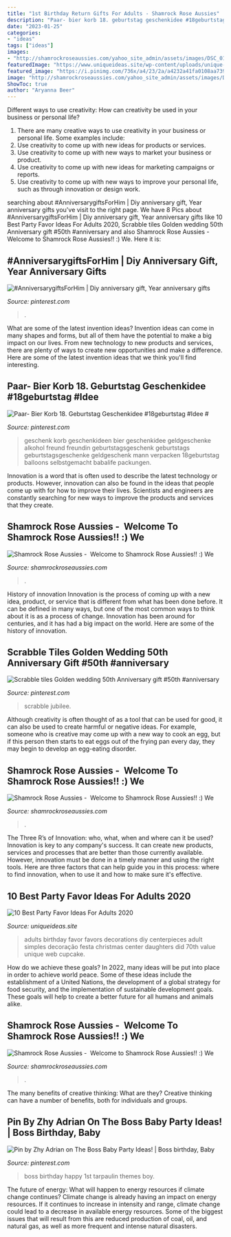 ```yaml
---
title: "1st Birthday Return Gifts For Adults - Shamrock Rose Aussies"
description: "Paar- bier korb 18. geburtstag geschenkidee #18geburtstag #idee #"
date: "2023-01-25"
categories:
- "ideas"
tags: ["ideas"]
images:
- "http://shamrockroseaussies.com/yahoo_site_admin/assets/images/DSC_0168.176182210_std.JPG"
featuredImage: "https://www.uniqueideas.site/wp-content/uploads/unique-party-favor-ideas-for-adults-my-web-value.jpg"
featured_image: "https://i.pinimg.com/736x/a4/23/2a/a4232a41fa0108aa739f445cc64b240b.jpg"
image: "http://shamrockroseaussies.com/yahoo_site_admin/assets/images/DSC_0165.153163002_std.JPG"
ShowToc: true
author: "Aryanna Beer"
---
```



Different ways to use creativity: How can creativity be used in your business or personal life?
1. There are many creative ways to use creativity in your business or personal life. Some examples include: 
2. Use creativity to come up with new ideas for products or services. 
3. Use creativity to come up with new ways to market your business or product. 
4. Use creativity to come up with new ideas for marketing campaigns or reports. 
5. Use creativity to come up with new ways to improve your personal life, such as through innovation or design work.

	

		
searching about #AnniversarygiftsForHim | Diy anniversary gift, Year anniversary gifts you've visit to the right page. We have 8 Pics about #AnniversarygiftsForHim | Diy anniversary gift, Year anniversary gifts like 10 Best Party Favor Ideas For Adults 2020, Scrabble tiles Golden wedding 50th Anniversary gift #50th #anniversary and also Shamrock Rose Aussies - ﻿﻿﻿ Welcome to Shamrock Rose Aussies!! :) We. Here it is:
		
    
## #AnniversarygiftsForHim | Diy Anniversary Gift, Year Anniversary Gifts

<img loading=lazy src="https://i.pinimg.com/736x/7d/85/6a/7d856abfd3381e1a0a3a288a383d9ff7.jpg" onerror="this.onerror=null;this.src='https://tse3.mm.bing.net/th?id=OIP.3G7G3TpqW4faI_Y6KqO1nAHaJ6&amp;pid=15.1';" alt="#AnniversarygiftsForHim | Diy anniversary gift, Year anniversary gifts">

_Source: pinterest.com_

>. 

	

What are some of the latest invention ideas?
Invention ideas can come in many shapes and forms, but all of them have the potential to make a big impact on our lives. From new technology to new products and services, there are plenty of ways to create new opportunities and make a difference. Here are some of the latest invention ideas that we think you'll find interesting.

    
## Paar- Bier Korb 18. Geburtstag Geschenkidee #18geburtstag #Idee #

<img loading=lazy src="https://i.pinimg.com/originals/20/8d/f7/208df7e5005c24ebf8f37e1d19fe0a2e.jpg" onerror="this.onerror=null;this.src='https://tse1.mm.bing.net/th?id=OIP.6L1rsLLFONDYa-5iI08dcwHaNl&amp;pid=15.1';" alt="Paar- Bier Korb 18. Geburtstag Geschenkidee #18geburtstag #Idee #">

_Source: pinterest.com_

>geschenk korb geschenkideen bier geschenkidee geldgeschenke alkohol freund freundin geburtstagsgeschenk geburtstags geburtstagsgeschenke geldgeschenk mann verpacken 18geburtstag balloons selbstgemacht babalife packungen. 

	

Innovation is a word that is often used to describe the latest technology or products. However, innovation can also be found in the ideas that people come up with for how to improve their lives. Scientists and engineers are constantly searching for new ways to improve the products and services that they create.

    
## Shamrock Rose Aussies - ﻿﻿﻿ Welcome To Shamrock Rose Aussies!! :) We

<img loading=lazy src="http://shamrockroseaussies.com/yahoo_site_admin/assets/images/DSC_0165.153163002_std.JPG" onerror="this.onerror=null;this.src='https://tse3.mm.bing.net/th?id=OIP.jpm-jpFmesnEshZAwc_AtwHaE0&amp;pid=15.1';" alt="Shamrock Rose Aussies - ﻿﻿﻿ Welcome to Shamrock Rose Aussies!! :) We">

_Source: shamrockroseaussies.com_

>. 

	

History of innovation
Innovation is the process of coming up with a new idea, product, or service that is different from what has been done before. It can be defined in many ways, but one of the most common ways to think about it is as a process of change. Innovation has been around for centuries, and it has had a big impact on the world. Here are some of the history of innovation.

    
## Scrabble Tiles Golden Wedding 50th Anniversary Gift #50th #anniversary

<img loading=lazy src="https://i.pinimg.com/originals/b9/45/ef/b945efcd58bcc02e8f58c482ab6f8291.jpg" onerror="this.onerror=null;this.src='https://tse4.mm.bing.net/th?id=OIP.gcqaoGqHH-xRIjLri0R3owHaJ4&amp;pid=15.1';" alt="Scrabble tiles Golden wedding 50th Anniversary gift #50th #anniversary">

_Source: pinterest.com_

>scrabble jubilee. 

	

Although creativity is often thought of as a tool that can be used for good, it can also be used to create harmful or negative ideas. For example, someone who is creative may come up with a new way to cook an egg, but if this person then starts to eat eggs out of the frying pan every day, they may begin to develop an egg-eating disorder.

    
## Shamrock Rose Aussies - ﻿﻿﻿ Welcome To Shamrock Rose Aussies!! :) We

<img loading=lazy src="http://shamrockroseaussies.com/yahoo_site_admin/assets/images/DSC_0168.176182210_std.JPG" onerror="this.onerror=null;this.src='https://tse1.mm.bing.net/th?id=OIP.q8m28IPUzhzt-LhcR-ty5gHaE9&amp;pid=15.1';" alt="Shamrock Rose Aussies - ﻿﻿﻿ Welcome to Shamrock Rose Aussies!! :) We">

_Source: shamrockroseaussies.com_

>. 

	

The Three R’s of Innovation: who, what, when and where can it be used?
Innovation is key to any company's success. It can create new products, services and processes that are better than those currently available. However, innovation must be done in a timely manner and using the right tools. Here are three factors that can help guide you in this process: where to find innovation, when to use it and how to make sure it's effective.

    
## 10 Best Party Favor Ideas For Adults 2020

<img loading=lazy src="https://www.uniqueideas.site/wp-content/uploads/unique-party-favor-ideas-for-adults-my-web-value.jpg" onerror="this.onerror=null;this.src='https://tse2.mm.bing.net/th?id=OIP.y7Hkr1f2lFLbjPTPOjGLVgHaLH&amp;pid=15.1';" alt="10 Best Party Favor Ideas For Adults 2020">

_Source: uniqueideas.site_

>adults birthday favor favors decorations diy centerpieces adult simples decoração festa christmas center daughters did 70th value unique web cupcake. 

	

How do we achieve these goals?
In 2022, many ideas will be put into place in order to achieve world peace. Some of these ideas include the establishment of a United Nations, the development of a global strategy for food security, and the implementation of sustainable development goals. These goals will help to create a better future for all humans and animals alike.

    
## Shamrock Rose Aussies - ﻿﻿﻿ Welcome To Shamrock Rose Aussies!! :) We

<img loading=lazy src="http://shamrockroseaussies.com/yahoo_site_admin/assets/images/IMG_5474.48155012_std.JPG" onerror="this.onerror=null;this.src='https://tse4.mm.bing.net/th?id=OIP.Lc8Fgf7oVPHp70BYLfXnXwHaFQ&amp;pid=15.1';" alt="Shamrock Rose Aussies - ﻿﻿﻿ Welcome to Shamrock Rose Aussies!! :) We">

_Source: shamrockroseaussies.com_

>. 

	

The many benefits of creative thinking: What are they?
Creative thinking can have a number of benefits, both for individuals and groups.

    
## Pin By Zhy Adrian On The Boss Baby Party Ideas! | Boss Birthday, Baby

<img loading=lazy src="https://i.pinimg.com/736x/a4/23/2a/a4232a41fa0108aa739f445cc64b240b.jpg" onerror="this.onerror=null;this.src='https://tse2.mm.bing.net/th?id=OIP.MkQR39JdbO1fjlIO8z2qggHaE7&amp;pid=15.1';" alt="Pin by Zhy Adrian on The Boss Baby Party Ideas! | Boss birthday, Baby">

_Source: pinterest.com_

>boss birthday happy 1st tarpaulin themes boy. 

	

The future of energy: What will happen to energy resources if climate change continues?
Climate change is already having an impact on energy resources. If it continues to increase in intensity and range, climate change could lead to a decrease in available energy resources. Some of the biggest issues that will result from this are reduced production of coal, oil, and natural gas, as well as more frequent and intense natural disasters.

